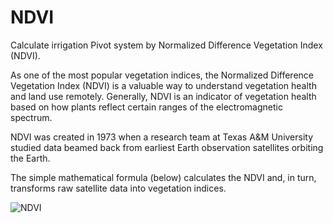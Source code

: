 # NDVI

Calculate irrigation Pivot system by Normalized Difference Vegetation Index (NDVI).

As one of the most popular vegetation indices, the Normalized Difference Vegetation Index (NDVI) is a valuable way to understand vegetation health and land use remotely.
Generally, NDVI is an indicator of vegetation health based on how plants reflect certain ranges of the electromagnetic spectrum.

NDVI was created in 1973 when a research team at Texas A&M University studied data beamed back from earliest Earth observation satellites orbiting the Earth.

The simple mathematical formula (below) calculates the NDVI and, in turn, transforms raw satellite data into vegetation indices.

![NDVI](https://user-images.githubusercontent.com/62169942/170890178-9de7ef3e-cb6a-46d7-bf8d-9d1e1591b191.png)

